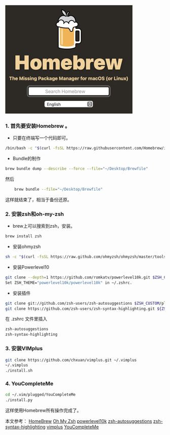 <img src="https://raw.githubusercontent.com/cjffyd/images/main/img/CleanShot%202022-01-25%20at%2013.30.32%402x.png" alt="CleanShot 2022-01-25 at 13.30.32@2x" style="zoom: 50%;" />

### 1. 首先要安装Homebrew 。
* 只要在终端写一个代码即可。  
```bash
/bin/bash -c "$(curl -fsSL https://raw.githubusercontent.com/Homebrew/install/HEAD/install.sh)"
```
* Bundle的制作
```bash
brew bundle dump --describe --force --file="~/Desktop/Brewfile"
```
然后
```bash
	brew bundle --file="~/Desktop/Brewfile"
```
这样就结束了，相当于备份还原。

### 2. 安装zsh和oh-my-zsh
* brew上可以搜索到zsh，安装。
```bash
brew install zsh
```
* 安装ohmyzsh
```bash
sh -c "$(curl -fsSL https://raw.github.com/ohmyzsh/ohmyzsh/master/tools/install.sh)"
```
* 安装Powerlevel10
```bash
git clone --depth=1 https://github.com/romkatv/powerlevel10k.git $ZSH_CUSTOM/themes/powerlevel10k
Set ZSH_THEME="powerlevel10k/powerlevel10k" in ~/.zshrc.
```

* 安装插件
```bash
git clone git://github.com/zsh-users/zsh-autosuggestions $ZSH_CUSTOM/plugins/zsh-autosuggestions
git clone https://github.com/zsh-users/zsh-syntax-highlighting.git ${ZSH_CUSTOM:-~/.oh-my-zsh/custom}/plugins/zsh-syntax-highlighting
```
在 .zshrc 文件里插入
```bash
zsh-autosuggestions
zsh-syntax-highlighting
```
### 3. 安装VIMplus
```bash
git clone https://github.com/chxuan/vimplus.git ~/.vimplus
~/.vimplus
./install.sh
```
### 4. YouCompleteMe
```bash
cd ~/.vim/plugged/YouCompleteMe
./install.py
```
这样使用Homebrew所有操作完成了。



本文参考：
[HomeBrew](https://brew.sh)  [Oh My Zsh](https://ohmyz.sh) [powerlevel10k](https://github.com/romkatv/powerlevel10k) [zsh-autosuggestions](https://github.com/zsh-users/zsh-autosuggestions) [zsh-syntax-highlighting](https://github.com/zsh-users/zsh-syntax-highlighting) [vimplus](https://github.com/chxuan/vimplus) [YouCompleteMe](https://github.com/ycm-core/YouCompleteMe) 